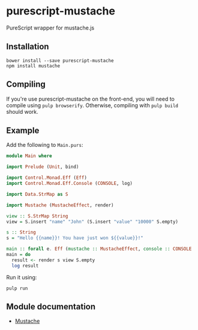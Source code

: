 # purescript-mustache
PureScript wrapper for mustache.js

## Installation

    bower install --save purescript-mustache
    npm install mustache
    
## Compiling

If you're use purescript-mustache on the front-end, you will need to compile using `pulp browserify`. Otherwise, compiling with `pulp build` should work.

## Example

Add the following to `Main.purs`:

``` purescript
module Main where

import Prelude (Unit, bind)

import Control.Monad.Eff (Eff)
import Control.Monad.Eff.Console (CONSOLE, log)

import Data.StrMap as S

import Mustache (MustacheEffect, render)

view :: S.StrMap String
view = S.insert "name" "John" (S.insert "value" "10000" S.empty)

s :: String
s = "Hello {{name}}! You have just won ${{value}}!"

main :: forall e. Eff (mustache :: MustacheEffect, console :: CONSOLE | e) Unit
main = do
  result <- render s view S.empty
  log result
```

Run it using:

    pulp run

## Module documentation

- [Mustache](docs/Mustache.md)